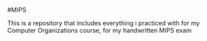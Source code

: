 #MIPS 

This is a repository that includes everything i practiced with for my Computer Organizations course, for my handwritten MIPS exam
